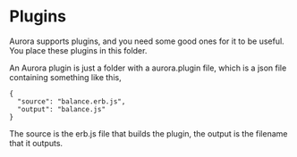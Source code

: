 Plugins
=======

Aurora supports plugins, and you need some good ones for it to be useful. You place these plugins in this folder.

An Aurora plugin is just a folder with a aurora.plugin file, which is a json file containing something like this,

    {
      "source": "balance.erb.js",
      "output": "balance.js"
    }

The source is the erb.js file that builds the plugin, the output is the filename that it outputs.
